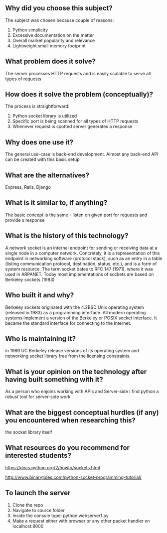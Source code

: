 ## Why did you choose this subject?
The subject was chosen because couple of reasons:
1. Python simplicity
2. Excessive documentation on the matter
3. Overall market popularity and relevance
4. Lightweight small memory footprint

## What problem does it solve?
The server processes HTTP requests and is easily scalable to serve all types of requests

## How does it solve the problem (conceptually)?
The process is straightforward:
1. Python socket library is utilized
2. Specific port is being scanned for all types of HTTP requests
3. Whenever request is spotted server generates a response

## Why does one use it?
The general use-case is back-end development.
Almost any back-end API can be created with this basic setup

## What are the alternatives?
Express, Rails, Django

## What is it similar to, if anything?
The basic concept is the same - 
listen on given port for requests and provide s response

## What is the history of this technology?
A network socket is an internal endpoint for sending or receiving data at a single node in a computer network. 
Concretely, it is a representation of this endpoint in networking software (protocol stack), 
such as an entry in a table (listing communication protocol, destination, status, etc.), and is a form of system resource.
The term socket dates to RFC 147 (1971), where it was used in ARPANET. 
Today most implementations of sockets are based on Berkeley sockets (1983)

## Who built it and why?
Berkeley sockets originated with the 4.2BSD Unix operating system (released in 1983) as a programming interface. 
All modern operating systems implement a version of the Berkeley or POSIX socket interface. It became the standard interface for connecting to the Internet. 

## Who is maintaining it?
in 1989 UC Berkeley release versions of its operating system and networking socket library free from the licensing constraints.

## What is your opinion on the technology after having built something with it?
As a person who enjoins working with APIs and Server-side I find python a robust tool
for server-side work  

## What are the biggest conceptual hurdles (if any) you encountered when researching this?
the socket library itself

## What resources do you recommend for interested students?
https://docs.python.org/2/howto/sockets.html

http://www.binarytides.com/python-socket-programming-tutorial/


## To launch the server
1. Clone the repo
2. Navigate to source folder
3. Inside the console type: python webserver1.py
4. Make a request either with browser or any other packet handler on localhost:8000

